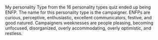 My personality Type from the 16 personality types quiz ended up being ENFP. The name for this personality type is the campaigner. ENFPs are curious, perceptive, enthusiastic, excellent communicators, festive, and good natured. Campaigners weeknesses are people pleasing, becoming unfocused, disorganized, overly accommodating, overly optimistic, and restless.